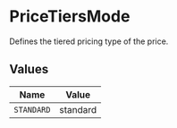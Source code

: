 # PriceTiersMode

Defines the tiered pricing type of the price.


## Values

| Name       | Value      |
| ---------- | ---------- |
| `STANDARD` | standard   |